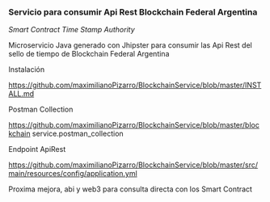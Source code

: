 ### Servicio para consumir Api Rest Blockchain Federal Argentina 

*Smart Contract Time Stamp Authority*

Microservicio Java generado con Jhipster para consumir las Api Rest del sello de tiempo de Blockchain Federal Argentina

Instalación

https://github.com/maximilianoPizarro/BlockchainService/blob/master/INSTALL.md

Postman Collection

https://github.com/maximilianoPizarro/BlockchainService/blob/master/blockchain service.postman_collection

Endpoint ApiRest

https://github.com/maximilianoPizarro/BlockchainService/blob/master/src/main/resources/config/application.yml

Proxima mejora, abi y web3 para consulta directa con los Smart Contract
